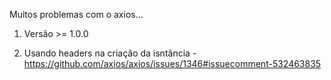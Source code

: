 Muitos problemas com o axios... 

1. Versão >= 1.0.0

2. Usando headers na criação da isntância - https://github.com/axios/axios/issues/1346#issuecomment-532463835